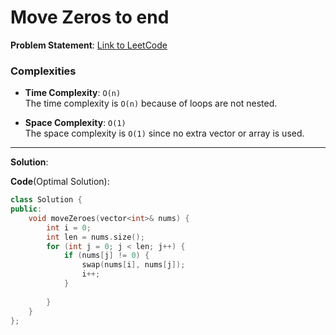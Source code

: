 # Move Zeros to end

**Problem Statement**:
[Link to LeetCode](https://leetcode.com/problems/move-zeroes/description/)

### Complexities

- **Time Complexity**: `O(n)`  
  The time complexity is `O(n)` because of loops are not nested.

- **Space Complexity**: `O(1)`  
  The space complexity is `O(1)` since no extra vector or array is used.

---

**Solution**:

**Code**(Optimal Solution):
```cpp
class Solution {
public:
    void moveZeroes(vector<int>& nums) {
        int i = 0;
        int len = nums.size();
        for (int j = 0; j < len; j++) {
            if (nums[j] != 0) {
                swap(nums[i], nums[j]);
                i++;
            }
            
        }
    }
};
```
